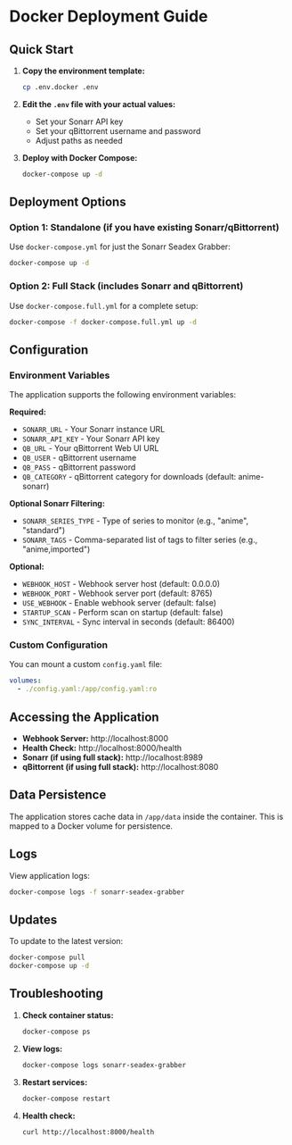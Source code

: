 # Docker Deployment Guide

## Quick Start

1. **Copy the environment template:**
   ```bash
   cp .env.docker .env
   ```

2. **Edit the `.env` file with your actual values:**
   - Set your Sonarr API key
   - Set your qBittorrent username and password
   - Adjust paths as needed

3. **Deploy with Docker Compose:**
   ```bash
   docker-compose up -d
   ```

## Deployment Options

### Option 1: Standalone (if you have existing Sonarr/qBittorrent)
Use `docker-compose.yml` for just the Sonarr Seadex Grabber:
```bash
docker-compose up -d
```

### Option 2: Full Stack (includes Sonarr and qBittorrent)
Use `docker-compose.full.yml` for a complete setup:
```bash
docker-compose -f docker-compose.full.yml up -d
```

## Configuration

### Environment Variables
The application supports the following environment variables:

**Required:**
- `SONARR_URL` - Your Sonarr instance URL
- `SONARR_API_KEY` - Your Sonarr API key
- `QB_URL` - Your qBittorrent Web UI URL
- `QB_USER` - qBittorrent username
- `QB_PASS` - qBittorrent password
- `QB_CATEGORY` - qBittorrent category for downloads (default: anime-sonarr)

**Optional Sonarr Filtering:**
- `SONARR_SERIES_TYPE` - Type of series to monitor (e.g., "anime", "standard")
- `SONARR_TAGS` - Comma-separated list of tags to filter series (e.g., "anime,imported")

**Optional:**
- `WEBHOOK_HOST` - Webhook server host (default: 0.0.0.0)
- `WEBHOOK_PORT` - Webhook server port (default: 8765)
- `USE_WEBHOOK` - Enable webhook server (default: false)
- `STARTUP_SCAN` - Perform scan on startup (default: false)
- `SYNC_INTERVAL` - Sync interval in seconds (default: 86400)

### Custom Configuration
You can mount a custom `config.yaml` file:
```yaml
volumes:
  - ./config.yaml:/app/config.yaml:ro
```

## Accessing the Application

- **Webhook Server:** http://localhost:8000
- **Health Check:** http://localhost:8000/health
- **Sonarr (if using full stack):** http://localhost:8989
- **qBittorrent (if using full stack):** http://localhost:8080

## Data Persistence

The application stores cache data in `/app/data` inside the container. This is mapped to a Docker volume for persistence.

## Logs

View application logs:
```bash
docker-compose logs -f sonarr-seadex-grabber
```

## Updates

To update to the latest version:
```bash
docker-compose pull
docker-compose up -d
```

## Troubleshooting

1. **Check container status:**
   ```bash
   docker-compose ps
   ```

2. **View logs:**
   ```bash
   docker-compose logs sonarr-seadex-grabber
   ```

3. **Restart services:**
   ```bash
   docker-compose restart
   ```

4. **Health check:**
   ```bash
   curl http://localhost:8000/health
   ```
